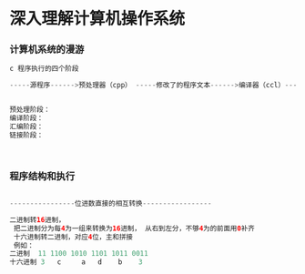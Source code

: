 
# 深入理解计算机操作系统

### 计算机系统的漫游
```java
c 程序执行的四个阶段

-----源程序------>预处理器（cpp） -----修改了的程序文本------>编译器（ccl）------汇编程序（文本）------>汇编器（as）------可定位目标程序（二进程）-----> 链接器（ld）-------可执行目标程序（二进制）----->


预处理阶段：
编译阶段：
汇编阶段：
链接阶段：




```



### 程序结构和执行

```java

----------------位进数直接的相互转换-----------------

二进制转16进制， 
 把二进制分为每4为一组来转换为16进制， 从右到左分，不够4为的前面用0补齐
 十六进制转二进制，对应4位，主和拼接
 例如：
二进制  11 1100 1010 1101 1011 0011
十六进制 3   c     a   d    b    3







```
